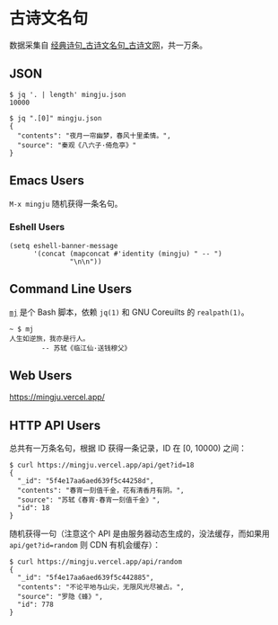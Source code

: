# 古诗文名句

数据采集自 [经典诗句_古诗文名句_古诗文网](https://so.gushiwen.org/mingju/)，共一万条。

## JSON

``` shell
$ jq '. | length' mingju.json
10000

$ jq ".[0]" mingju.json
{
  "contents": "夜月一帘幽梦，春风十里柔情。",
  "source": "秦观《八六子·倚危亭》"
}
```

## Emacs Users

`M-x mingju` 随机获得一条名句。

### Eshell Users

``` emacs-lisp
(setq eshell-banner-message
      '(concat (mapconcat #'identity (mingju) " -- ")
               "\n\n"))
```

## Command Line Users

[`mj`](./mj) 是个 Bash 脚本，依赖 `jq(1)` 和 GNU Coreuilts 的 `realpath(1)`。

``` shell
~ $ mj
人生如逆旅，我亦是行人。
		-- 苏轼《临江仙·送钱穆父》
```

## Web Users

https://mingju.vercel.app/

## HTTP API Users

总共有一万条名句，根据 ID 获得一条记录，ID 在 [0, 10000) 之间：

```
$ curl https://mingju.vercel.app/api/get?id=18
{
  "_id": "5f4e17aa6aed639f5c44258d",
  "contents": "春宵一刻值千金，花有清香月有阴。",
  "source": "苏轼《春宵·春宵一刻值千金》",
  "id": 18
}
```

随机获得一句（注意这个 API 是由服务器动态生成的，没法缓存，而如果用 `api/get?id=random` 则 CDN 有机会缓存）：

```
$ curl https://mingju.vercel.app/api/random
{
  "_id": "5f4e17aa6aed639f5c442885",
  "contents": "不论平地与山尖，无限风光尽被占。",
  "source": "罗隐《蜂》",
  "id": 778
}
```
